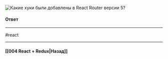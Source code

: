 ![Какие хуки были добавлены в React Router версии 5?](https://youtu.be/GZUy2i6QN7o?t=765)

#### Ответ


____
#react

____

#### [[004 React + Redux|Назад]]